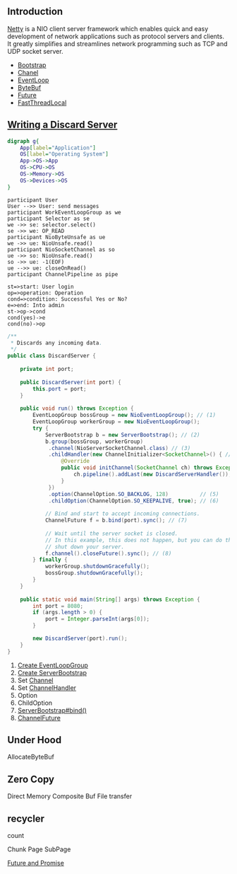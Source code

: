 ## Introduction

[Netty](https://netty.io) is a NIO client server framework which enables quick and easy development of network applications such as protocol servers and clients. It greatly simplifies and streamlines network programming such as TCP and UDP socket server.


- [Bootstrap](/docs/CS/Java/Netty/Bootstrap.md)
- [Chanel](/docs/CS/Java/Netty/Channel.md)
- [EventLoop](/docs/CS/Java/Netty/EventLoop.md)
- [ByteBuf](/docs/CS/Java/Netty/ByteBuf.md)
- [Future](/docs/CS/Java/Netty/Future.md)
- [FastThreadLocal](/docs/CS/Java/Netty/FastThreadLocal.md)


## [Writing a Discard Server](https://netty.io/wiki/user-guide-for-4.x.html#writing-a-discard-server)

```dot
digraph g{
    App[label="Application"]
    OS[label="Operating System"]
    App->OS->App
    OS->CPU->OS
    OS->Memory->OS
    OS->Devices->OS
}
```




```sequence
participant User
User -->> User: send messages
participant WorkEventLoopGroup as we
participant Selector as se
we ->> se: selector.select()
se ->> we: OP_READ
participant NioByteUnsafe as ue
we ->> ue: NioUnsafe.read()
participant NioSocketChannel as so
ue ->> so: NioUnsafe.read()
so ->> ue: -1(EOF)
ue -->> ue: closeOnRead()
participant ChannelPipeline as pipe

```





```flow
st=>start: User login
op=>operation: Operation
cond=>condition: Successful Yes or No?
e=>end: Into admin
st->op->cond
cond(yes)->e
cond(no)->op
```


```java
/**
 * Discards any incoming data.
 */
public class DiscardServer {
    
    private int port;
    
    public DiscardServer(int port) {
        this.port = port;
    }
    
    public void run() throws Exception {
        EventLoopGroup bossGroup = new NioEventLoopGroup(); // (1)
        EventLoopGroup workerGroup = new NioEventLoopGroup();
        try {
            ServerBootstrap b = new ServerBootstrap(); // (2)
            b.group(bossGroup, workerGroup)
             .channel(NioServerSocketChannel.class) // (3)
             .childHandler(new ChannelInitializer<SocketChannel>() { // (4)
                 @Override
                 public void initChannel(SocketChannel ch) throws Exception {
                     ch.pipeline().addLast(new DiscardServerHandler());
                 }
             })
             .option(ChannelOption.SO_BACKLOG, 128)          // (5)
             .childOption(ChannelOption.SO_KEEPALIVE, true); // (6)
    
            // Bind and start to accept incoming connections.
            ChannelFuture f = b.bind(port).sync(); // (7)
    
            // Wait until the server socket is closed.
            // In this example, this does not happen, but you can do that to gracefully
            // shut down your server.
            f.channel().closeFuture().sync(); // (8)
        } finally {
            workerGroup.shutdownGracefully();
            bossGroup.shutdownGracefully();
        }
    }
    
    public static void main(String[] args) throws Exception {
        int port = 8080;
        if (args.length > 0) {
            port = Integer.parseInt(args[0]);
        }

        new DiscardServer(port).run();
    }
}
```



1. [Create EventLoopGroup](/docs/CS/Java/Netty/EventLoop.md?id=create-nioeventloopgroup)
2. [Create ServerBootstrap](/docs/CS/Java/Netty/Bootstrap.md?id=create-serverbootstrap)
3. Set [Channel](/docs/CS/Java/Netty/Channel.md)
4. Set [ChannelHandler](/docs/CS/Java/Netty/ChannelHandler.md)
5. Option
6. ChildOption
7. [ServerBootstrap#bind()](/docs/CS/Java/Netty/Bootstrap.md?id=serverbootstrapbind-)
8. [ChannelFuture](/docs/CS/Java/Netty/Future.md)



## Under Hood

AllocateByteBuf

## Zero Copy

Direct Memory
Composite Buf
File transfer



## recycler
count

Chunk
Page
SubPage


[Future and Promise](/docs/CS/Java/Netty/Future.md)

